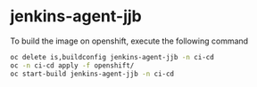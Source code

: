 # jenkins-agent-jjb

To build the image on openshift, execute the following command

```bash
oc delete is,buildconfig jenkins-agent-jjb -n ci-cd
oc -n ci-cd apply -f openshift/
oc start-build jenkins-agent-jjb -n ci-cd
```
